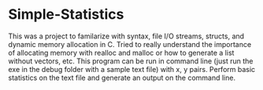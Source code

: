 # Simple-Statistics

This was a project to familarize with syntax, file I/O streams, structs, and dynamic memory allocation in C. Tried to really understand the importance of allocating memory with realloc and malloc or how to generate a list without vectors, etc.  This program can be run in command line (just run the exe in the debug folder with a sample text file) with x, y pairs. Perform basic statistics on the text file and generate an output on the command line. 
